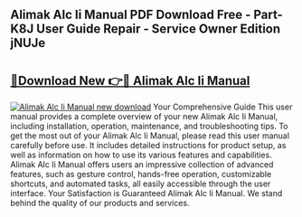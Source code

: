 ## Alimak Alc Ii Manual PDF Download Free - Part-K8J User Guide Repair - Service Owner Edition jNUJe

# <h2><a href="http://bc21446.oget.top/?id=Alimak+Alc+Ii+Manual">🔗Download New 👉🔴 Alimak Alc Ii Manual</a></h2>

[![Alimak Alc Ii Manual new download](https://i.imgur.com/5g1atiW.png)](http://bc21446.oget.top/?id=Alimak+Alc+Ii+Manual)
Your Comprehensive Guide This user manual provides a complete overview of your new Alimak Alc Ii Manual, including installation, operation, maintenance, and troubleshooting tips. To get the most out of your Alimak Alc Ii Manual, please read this user manual carefully before use. It includes detailed instructions for product setup, as well as information on how to use its various features and capabilities. Alimak Alc Ii Manual offers users an impressive collection of advanced features, such as gesture control, hands-free operation, customizable shortcuts, and automated tasks, all easily accessible through the user interface. Your Satisfaction is Guaranteed Alimak Alc Ii Manual. We stand behind the quality of our products and services.

